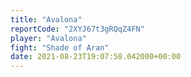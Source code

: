 ```yaml
---
title: "Avalona"
reportCode: "2XYJ67t3gRQqZ4FN"
player: "Avalona"
fight: "Shade of Aran"
date: 2021-08-23T19:07:58.042000+00:00
---
```

